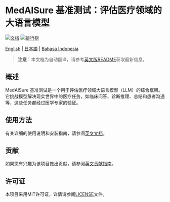 # MedAISure 基准测试：评估医疗领域的大语言模型

[![文档](https://img.shields.io/badge/文档-阅读文档-blue)](https://medaisure.readthedocs.io/)
[![排行榜](https://img.shields.io/badge/排行榜-查看排名-brightgreen)](https://medaisure.junaidi.ai)

[English](../README.md) | [日本語](README_ja.md) | [Bahasa Indonesia](README_id.md)

> **注意**：本文档为自动翻译，请参考[英文版README](../README.md)获取最新信息。

## 概述

MedAISure 基准测试是一个用于评估医疗领域大语言模型（LLM）的综合框架。它挑战模型解决现实世界中的医疗任务，如临床问答、诊断推理、总结和患者沟通等，这些任务都经过医学专家的验证。

## 使用方法

有关详细的使用说明和安装指南，请参阅[英文文档](../README.md)。

## 贡献

如果您有兴趣为该项目做出贡献，请参阅[英文贡献指南](../README.md#-contributions)。

## 许可证

本项目采用MIT许可证，详情请参阅[LICENSE](../LICENSE)文件。
